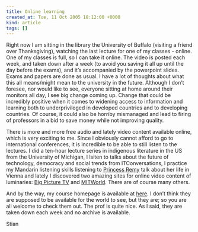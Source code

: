 ```yaml
---
title: Online learning
created_at: Tue, 11 Oct 2005 18:12:00 +0000
kind: article
tags: []
---
```


Right now I am sitting in the library the University of Buffalo
(visiting a friend over Thanksgiving), watching the last lecture for one
of my classes - online. One of my classes is full, so I can take it
online. The video is posted each week, and taken down after a week (to
avoid you saving it all up until the day before the exams), and it’s
accompanied by the powerpoint slides. Exams and papers are done as
usual. I have a lot of thoughts about what this all means/might mean to
the university in the future. Although I don’t foresee, nor would like
to see, everyone sitting at home around their monitors all day, I see
big change coming up. Change that could be incredibly positive when it
comes to widening access to information and learning both to
underprivileged in developed countries and to developing countries. Of
course, it could also be horriby mismanaged and lead to firing of
professors in a bid to save money while not improving quality.

There is more and more free audio and lately video content available
online, which is very exciting to me. Since I obviously cannot afford to
go to international conferences, it is incredible to be able to still
listen to the lectures. I did a ten-hour lecture series in indigenous
literature in the US from the University of Michigan, I lsiten to talks
about the future of technology, democracy and social trends from
ITConversations, I practice my Mandarin listening skills listening to
[Princess Remy](http://princessremy.net) talk about her life in Vienna
and lately I discovered two amazing sites for online video content of
luminaries: [Big Picture TV](http://www.big-picture.tv/index.php) and
[MITWorld](http). There are of course many others.

And by the way, my course homepage is available at
[here](http://www.utsc.utoronto.ca/antb56/online). I don’t think they
are supposed to be available for the world to see, but they are; so you
are all welcome to check them out. The prof is quite nice. As I said,
they are taken down each week and no archive is available.

Stian
